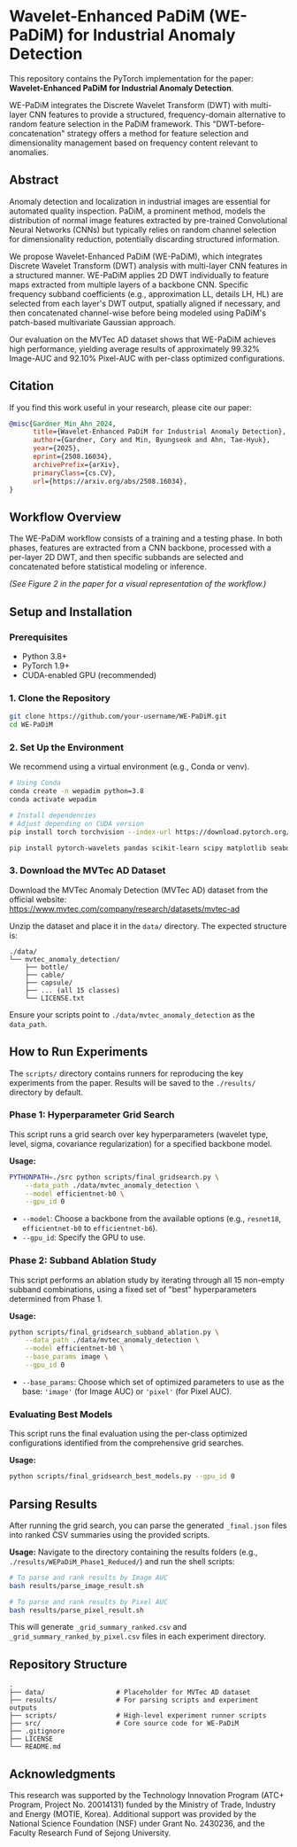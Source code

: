 # Wavelet-Enhanced PaDiM (WE-PaDiM) for Industrial Anomaly Detection

This repository contains the PyTorch implementation for the paper: **Wavelet-Enhanced PaDiM for Industrial Anomaly Detection**.

WE-PaDiM integrates the Discrete Wavelet Transform (DWT) with multi-layer CNN features to provide a structured, frequency-domain alternative to random feature selection in the PaDiM framework. This "DWT-before-concatenation" strategy offers a method for feature selection and dimensionality management based on frequency content relevant to anomalies.

## Abstract

Anomaly detection and localization in industrial images are essential for automated quality inspection. PaDiM, a prominent method, models the distribution of normal image features extracted by pre-trained Convolutional Neural Networks (CNNs) but typically relies on random channel selection for dimensionality reduction, potentially discarding structured information. 

We propose Wavelet-Enhanced PaDiM (WE-PaDiM), which integrates Discrete Wavelet Transform (DWT) analysis with multi-layer CNN features in a structured manner. WE-PaDiM applies 2D DWT individually to feature maps extracted from multiple layers of a backbone CNN. Specific frequency subband coefficients (e.g., approximation LL, details LH, HL) are selected from each layer's DWT output, spatially aligned if necessary, and then concatenated channel-wise before being modeled using PaDiM's patch-based multivariate Gaussian approach. 

Our evaluation on the MVTec AD dataset shows that WE-PaDiM achieves high performance, yielding average results of approximately 99.32% Image-AUC and 92.10% Pixel-AUC with per-class optimized configurations.

## Citation

If you find this work useful in your research, please cite our paper:

```bibtex
@misc{Gardner_Min_Ahn_2024,
      title={Wavelet-Enhanced PaDiM for Industrial Anomaly Detection}, 
      author={Gardner, Cory and Min, Byungseok and Ahn, Tae-Hyuk},
      year={2025},
      eprint={2508.16034},
      archivePrefix={arXiv},
      primaryClass={cs.CV},
      url={https://arxiv.org/abs/2508.16034}, 
}
```

## Workflow Overview

The WE-PaDiM workflow consists of a training and a testing phase. In both phases, features are extracted from a CNN backbone, processed with a per-layer 2D DWT, and then specific subbands are selected and concatenated before statistical modeling or inference.

*(See Figure 2 in the paper for a visual representation of the workflow.)*

## Setup and Installation

### Prerequisites

- Python 3.8+
- PyTorch 1.9+
- CUDA-enabled GPU (recommended)

### 1. Clone the Repository

```bash
git clone https://github.com/your-username/WE-PaDiM.git
cd WE-PaDiM
```

### 2. Set Up the Environment

We recommend using a virtual environment (e.g., Conda or venv).

```bash
# Using Conda
conda create -n wepadim python=3.8
conda activate wepadim

# Install dependencies
# Adjust depending on CUDA version
pip install torch torchvision --index-url https://download.pytorch.org/whl/cu118

pip install pytorch-wavelets pandas scikit-learn scipy matplotlib seaborn tqdm psutil gputil pillow numpy PyWavelets
```

### 3. Download the MVTec AD Dataset

Download the MVTec Anomaly Detection (MVTec AD) dataset from the official website: https://www.mvtec.com/company/research/datasets/mvtec-ad

Unzip the dataset and place it in the `data/` directory. The expected structure is:

```
./data/
└── mvtec_anomaly_detection/
    ├── bottle/
    ├── cable/
    ├── capsule/
    ├── ... (all 15 classes)
    └── LICENSE.txt
```

Ensure your scripts point to `./data/mvtec_anomaly_detection` as the `data_path`.

## How to Run Experiments

The `scripts/` directory contains runners for reproducing the key experiments from the paper. Results will be saved to the `./results/` directory by default.

### Phase 1: Hyperparameter Grid Search

This script runs a grid search over key hyperparameters (wavelet type, level, sigma, covariance regularization) for a specified backbone model.

**Usage:**

```bash
PYTHONPATH=./src python scripts/final_gridsearch.py \
    --data_path ./data/mvtec_anomaly_detection \
    --model efficientnet-b0 \
    --gpu_id 0
```

- `--model`: Choose a backbone from the available options (e.g., `resnet18`, `efficientnet-b0` to `efficientnet-b6`).
- `--gpu_id`: Specify the GPU to use.

### Phase 2: Subband Ablation Study

This script performs an ablation study by iterating through all 15 non-empty subband combinations, using a fixed set of "best" hyperparameters determined from Phase 1.

**Usage:**

```bash
python scripts/final_gridsearch_subband_ablation.py \
    --data_path ./data/mvtec_anomaly_detection \
    --model efficientnet-b0 \
    --base_params image \
    --gpu_id 0
```

- `--base_params`: Choose which set of optimized parameters to use as the base: `'image'` (for Image AUC) or `'pixel'` (for Pixel AUC).

### Evaluating Best Models

This script runs the final evaluation using the per-class optimized configurations identified from the comprehensive grid searches.

**Usage:**

```bash
python scripts/final_gridsearch_best_models.py --gpu_id 0
```

## Parsing Results

After running the grid search, you can parse the generated `_final.json` files into ranked CSV summaries using the provided scripts.

**Usage:**
Navigate to the directory containing the results folders (e.g., `./results/WEPaDiM_Phase1_Reduced/`) and run the shell scripts:

```bash
# To parse and rank results by Image AUC
bash results/parse_image_result.sh

# To parse and rank results by Pixel AUC
bash results/parse_pixel_result.sh
```

This will generate `_grid_summary_ranked.csv` and `_grid_summary_ranked_by_pixel.csv` files in each experiment directory.

## Repository Structure

```
.
├── data/                  # Placeholder for MVTec AD dataset
├── results/               # For parsing scripts and experiment outputs
├── scripts/               # High-level experiment runner scripts
├── src/                   # Core source code for WE-PaDiM
├── .gitignore
├── LICENSE
└── README.md
```

## Acknowledgments

This research was supported by the Technology Innovation Program (ATC+ Program, Project No. 20014131) funded by the Ministry of Trade, Industry and Energy (MOTIE, Korea). Additional support was provided by the National Science Foundation (NSF) under Grant No. 2430236, and the Faculty Research Fund of Sejong University.

